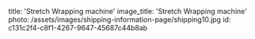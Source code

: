 title: 'Stretch Wrapping machine'
image_title: 'Stretch Wrapping machine'
photo: /assets/images/shipping-information-page/shipping10.jpg
id: c131c2f4-c8f1-4267-9647-45687c44b8ab
